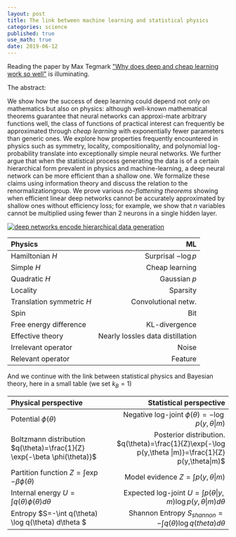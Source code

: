 ```yaml
---
layout: post
title: The link between machine learning and statistical physics
categories: science
published: true
use_math: true
date: 2019-06-12
---
```


Reading the paper by Max Tegmark ["Why does deep and cheap learning work so well"](https://arxiv.org/pdf/1608.08225.pdf) is illuminating.


The abstract:

We show how the success of deep learning could depend not only on mathematics but also on physics: although well-known mathematical theorems guarantee that neural networks can approxi-mate arbitrary functions well, the class of functions of practical interest can frequently be approximated through *cheap learning* with exponentially fewer parameters than generic ones. 
We explore how properties frequently encountered in physics such as symmetry, locality, compositionality, and polynomial log-probability translate into exceptionally simple neural networks.
We further argue that when the statistical process generating the data is of a certain hierarchical form prevalent in physics and machine-learning, a deep neural network can be more efficient than a shallow one.
We formalize these claims using information theory and discuss the relation to the renormalizationgroup. 
We prove various *no-flattening theorems* showing when efficient linear deep networks cannot be accurately approximated by shallow ones without efficiency loss; for example, we show that $n$ variables cannot be multiplied using fewer than 2 neurons in a single hidden layer.

[![deep networks encode hierarchical data generation](https://i.ytimg.com/an_webp/5MdSE-N0bxs/mqdefault_6s.webp?du=3000&sqp=CN-gpd8F&rs=AOn4CLBQHDHpJnmjp8OTGEyGL3QWe7CjYQ)](https://www.youtube.com/watch?v=5MdSE-N0bxs)


| Physics                   | ML                                |
|:--------------------------|----------------------------------:|
| Hamiltonian $H$           | Surprisal $-\log p$               |
| Simple $H$                | Cheap learning                    |
| Quadratic $H$             | Gaussian $p$                      |
| Locality                  | Sparsity                          |
| Translation symmetric $H$ | Convolutional netw.               |
| Spin                      | Bit                               |
| Free energy difference    | KL-divergence                     |
| Effective theory          | Nearly lossles data distillation  |
| Irrelevant operator       | Noise                             |
| Relevant operator         | Feature                           |


And we continue with the link between statistical physics and Bayesian theory, here in a small table (we set $k_B=1$)


| Physical perspective                                                        | Statistical perspective                                                                                |
|:----------------------------------------------------------------------------|-------------------------------------------------------------------------------------------------------:|
| Potential $\phi(\theta)$                                                    | Negative log-joint $\phi( \theta ) = - \log p(y, \theta \| m)$                                         |
| Boltzmann distribution $q(\theta)=\frac{1}{Z} \exp{-\beta \phi(\theta)}$    | Posterior distribution. $q(\theta)=\frac{1}{Z}\exp{-\log p(y,\theta \|m)}=\frac{1}{Z} p(y,\theta\|m)$  |
| Partition function $Z=\int \exp{-\beta \phi(\theta)}$                       | Model evidence $Z=\int p(y,\theta \| m)$                                                               | 
| Internal energy $U=\int q(\theta) \phi(\theta) d\theta$                     | Expected log-joint $U=\int p(\theta \| y,m) \log p(y,\theta \|m) d\theta$                              |
| Entropy $S=-\int q(\theta) \log q(\theta) d\theta $                         | Shannon Entropy $S_{shannon} = -\int q(\theta) \log q(theta) d\theta$                                  |
